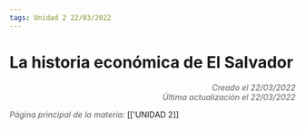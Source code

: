 ```yaml
---
tags: Unidad 2 22/03/2022
---
```


# La historia económica de El Salvador
<div style="text-align: right; opacity: 0.7; font-style: italic;">Creado el 22/03/2022</div>
<div style="text-align: right; opacity: 0.7; font-style: italic;">Última actualización el 22/03/2022</div>



<span style="opacity: 0.7; font-style: italic;">Página principal de la materia:</span> [['UNIDAD 2]]